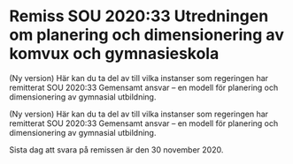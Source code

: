 # Remiss SOU 2020:33 Utredningen om planering och dimensionering av komvux och gymnasieskola

(Ny version) Här kan du ta del av till vilka instanser som regeringen har remitterat SOU 2020:33 Gemensamt ansvar – en modell för planering och dimensionering av gymnasial utbildning.

(Ny version) Här kan du ta del av till vilka instanser som regeringen har remitterat SOU 2020:33 Gemensamt ansvar – en modell för planering och dimensionering av gymnasial utbildning.

Sista dag att svara på remissen är den 30 november 2020.
